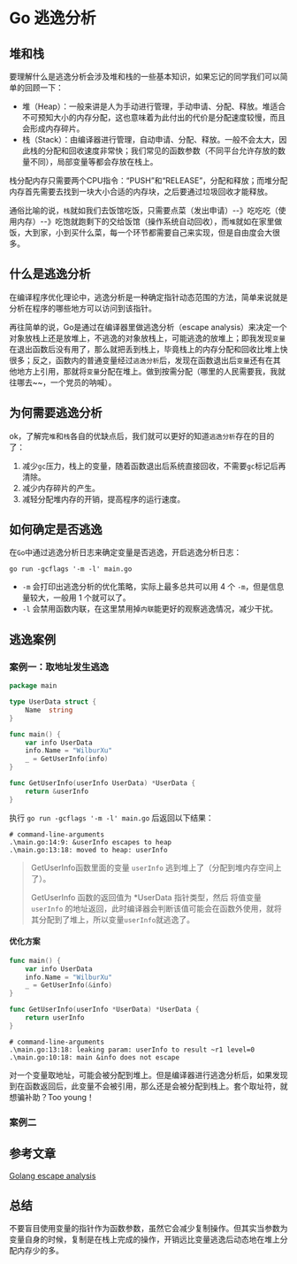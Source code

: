 # Go 逃逸分析

## 堆和栈

要理解什么是逃逸分析会涉及堆和栈的一些基本知识，如果忘记的同学我们可以简单的回顾一下：

- 堆（Heap）：一般来讲是人为手动进行管理，手动申请、分配、释放。堆适合不可预知大小的内存分配，这也意味着为此付出的代价是分配速度较慢，而且会形成内存碎片。
- 栈（Stack）：由编译器进行管理，自动申请、分配、释放。一般不会太大，因此栈的分配和回收速度非常快；我们常见的函数参数（不同平台允许存放的数量不同），局部变量等都会存放在栈上。

栈分配内存只需要两个CPU指令：“PUSH”和“RELEASE”，分配和释放；而堆分配内存首先需要去找到一块大小合适的内存块，之后要通过垃圾回收才能释放。

通俗比喻的说，`栈`就如我们去饭馆吃饭，只需要点菜（发出申请）--》吃吃吃（使用内存）--》吃饱就跑剩下的交给饭馆（操作系统自动回收），而`堆`就如在家里做饭，大到家，小到买什么菜，每一个环节都需要自己来实现，但是自由度会大很多。



## 什么是逃逸分析

在编译程序优化理论中，逃逸分析是一种确定指针动态范围的方法，简单来说就是分析在程序的哪些地方可以访问到该指针。

再往简单的说，Go是通过在编译器里做逃逸分析（escape analysis）来决定一个对象放栈上还是放堆上，不逃逸的对象放栈上，可能逃逸的放堆上；即我发现`变量`在退出函数后没有用了，那么就把丢到栈上，毕竟栈上的内存分配和回收比堆上快很多；反之，函数内的普通变量经过`逃逸分析`后，发现在函数退出后`变量`还有在其他地方上引用，那就将`变量`分配在堆上。做到按需分配（哪里的人民需要我，我就往哪去~~，一个党员的呐喊）。



## 为何需要逃逸分析

ok，了解完`堆`和`栈`各自的优缺点后，我们就可以更好的知道`逃逸分析`存在的目的了：

1. 减少`gc`压力，栈上的变量，随着函数退出后系统直接回收，不需要`gc`标记后再清除。
2. 减少内存碎片的产生。
3. 减轻分配堆内存的开销，提高程序的运行速度。



## 如何确定是否逃逸

在`Go`中通过逃逸分析日志来确定变量是否逃逸，开启逃逸分析日志：

```shell
go run -gcflags '-m -l' main.go
```

- `-m` 会打印出逃逸分析的优化策略，实际上最多总共可以用 4 个 `-m`，但是信息量较大，一般用 1 个就可以了。
- `-l` 会禁用函数内联，在这里禁用掉`内联`能更好的观察逃逸情况，减少干扰。



## 逃逸案例

### 案例一：取地址发生逃逸

```go
package main

type UserData struct {
	Name  string
}

func main() {
	var info UserData
	info.Name = "WilburXu"
	_ = GetUserInfo(info)
}

func GetUserInfo(userInfo UserData) *UserData {
	return &userInfo
}
```

执行 `go run -gcflags '-m -l' main.go` 后返回以下结果：

```shell
# command-line-arguments
.\main.go:14:9: &userInfo escapes to heap
.\main.go:13:18: moved to heap: userInfo
```

> GetUserInfo函数里面的变量 `userInfo` 逃到堆上了（分配到堆内存空间上了）。
>
> GetUserInfo 函数的返回值为 *UserData 指针类型，然后 将值变量`userInfo` 的地址返回，此时编译器会判断该值可能会在函数外使用，就将其分配到了堆上，所以变量`userInfo`就逃逸了。

#### 优化方案

```go
func main() {
	var info UserData
	info.Name = "WilburXu"
	_ = GetUserInfo(&info)
}

func GetUserInfo(userInfo *UserData) *UserData {
	return userInfo
}
```

```shell
# command-line-arguments
.\main.go:13:18: leaking param: userInfo to result ~r1 level=0
.\main.go:10:18: main &info does not escape
```

对一个变量取地址，可能会被分配到堆上。但是编译器进行逃逸分析后，如果发现到在函数返回后，此变量不会被引用，那么还是会被分配到栈上。套个取址符，就想骗补助？Too young！



### 案例二 





## 参考文章

[Golang escape analysis](http://www.agardner.me/golang/garbage/collection/gc/escape/analysis/2015/10/18/go-escape-analysis.html)



## 总结

不要盲目使用变量的指针作为函数参数，虽然它会减少复制操作。但其实当参数为变量自身的时候，复制是在栈上完成的操作，开销远比变量逃逸后动态地在堆上分配内存少的多。





